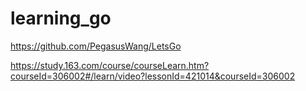 # learning_go

https://github.com/PegasusWang/LetsGo

https://study.163.com/course/courseLearn.htm?courseId=306002#/learn/video?lessonId=421014&courseId=306002
